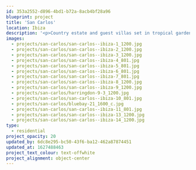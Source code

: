 ```yaml
---
id: 353a2552-d896-4bd1-b72a-8acb4bf28a96
blueprint: project
title: 'San Carlos'
location: Ibiza
description: '<p>Country estate and guest villas set in tropical gardens, San Carlos, Ibiza.<br>430500 sq ft estate and grounds</p><p>8 bedrooms with en suites, sauna, gym, games room and cinema <br>Photography: <a target="_blank" href="http://www.genevievelutkinstudio.com/">genevieve lutkin</a></p>'
images:
  - projects/san-carlos/san-carlos--ibiza-1_1200.jpg
  - projects/san-carlos/san-carlos--ibiza-2_1200.jpg
  - projects/san-carlos/san-carlos--ibiza-3_1200.jpg
  - projects/san-carlos/san-carlos--ibiza-4_801.jpg
  - projects/san-carlos/san-carlos--ibiza-5_801.jpg
  - projects/san-carlos/san-carlos--ibiza-6_801.jpg
  - projects/san-carlos/san-carlos--ibiza-7_801.jpg
  - projects/san-carlos/san-carlos--ibiza-8_1200.jpg
  - projects/san-carlos/san-carlos--ibiza-9_1200.jpg
  - projects/san-carlos/harringdon-9-3_1200.jpg
  - projects/san-carlos/san-carlos--ibiza-10_801.jpg
  - projects/san-carlos/bluebay-21_1600_c.jpg
  - projects/san-carlos/san-carlos--ibiza-11_801.jpg
  - projects/san-carlos/san-carlos--ibiza-13_1200.jpg
  - projects/san-carlos/san-carlos--ibiza-14_1200.jpg
type:
  - residential
project_opacity: 20
updated_by: 6dc8e295-bc50-43f6-ba12-462a87874451
updated_at: 1627488463
project_text_colour: text-offwhite
project_alignment: object-center
---
```

